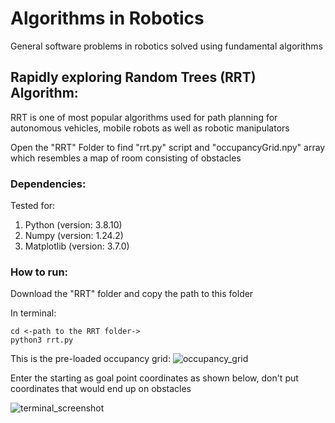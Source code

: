 # Algorithms in Robotics

General software problems in robotics solved using fundamental algorithms

## Rapidly exploring Random Trees (RRT) Algorithm: 
RRT is one of most popular algorithms used for path planning for autonomous vehicles, mobile robots as well as robotic manipulators

Open the "RRT" Folder to find "rrt.py" script and "occupancyGrid.npy" array which resembles a map of room consisting of obstacles

### Dependencies:
Tested for:  
1. Python (version: 3.8.10)
2. Numpy (version: 1.24.2)
3. Matplotlib (version: 3.7.0)

### How to run:
Download the "RRT" folder and copy the path to this folder

In terminal:
```
cd <-path to the RRT folder->
python3 rrt.py
```
This is the pre-loaded occupancy grid:
![occupancy_grid](https://user-images.githubusercontent.com/83658560/219943838-73637cb4-1019-4958-8207-e05cd6491abc.png)

Enter the starting as goal point coordinates as shown below, don't put coordinates that would end up on obstacles

![terminal_screenshot](https://user-images.githubusercontent.com/83658560/219943849-a6565287-da28-412a-aaa6-1d8381c1a60c.png)
